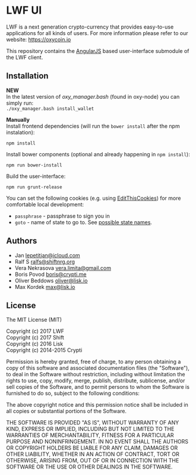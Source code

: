 # LWF UI

LWF is a next generation crypto-currency that provides easy-to-use applications for all kinds of users. 
For more information please refer to our website: https://oxycoin.io

This repository contains the [AngularJS](https://angularjs.org/) based user-interface submodule of the LWF client.

## Installation

<b>NEW</b><br />
In the latest version of <i>oxy_manager.bash</i> (found in oxy-node) you can simply run: <br />
`./oxy_manager.bash install_wallet`

<b>Manually</b><br />
Install frontend dependencies (will run the `bower install` after the npm instalation):

```
npm install
```

Install bower components (optional and already happening in `npm install`):

```
npm run bower-install
```

Build the user-interface:

```
npm run grunt-release
```

You can set the following cookies (e.g. using [EditThisCookies](http://www.editthiscookie.com/)) for more comfortable local development:
- `passphrase` - passphrase to sign you in  
- `goto` - name of state to go to. See [possible state names](https://github.com/LWF/oxy-wallet/blob/dev/js/app.js#L25-L100).


## Authors

- Jan <lepetitjan@icloud.com>
- Ralf S <ralfs@shiftnrg.org>
- Vera Nekrasova <vera.limita@gmail.com>
- Boris Povod <boris@crypti.me>
- Oliver Beddows <oliver@lisk.io>
- Max Kordek <max@lisk.io>

## License

The MIT License (MIT)  

Copyright (c) 2017 LWF<br>
Copyright (c) 2017 Shift<br>
Copyright (c) 2016 Lisk<br>
Copyright (c) 2014-2015 Crypti<br> 

Permission is hereby granted, free of charge, to any person obtaining a copy of this software and associated documentation files (the "Software"), to deal in the Software without restriction, including without limitation the rights to use, copy, modify, merge, publish, distribute, sublicense, and/or sell copies of the Software, and to permit persons to whom the Software is furnished to do so, subject to the following conditions:  

The above copyright notice and this permission notice shall be included in all copies or substantial portions of the Software.

THE SOFTWARE IS PROVIDED "AS IS", WITHOUT WARRANTY OF ANY KIND, EXPRESS OR IMPLIED, INCLUDING BUT NOT LIMITED TO THE WARRANTIES OF MERCHANTABILITY, FITNESS FOR A PARTICULAR PURPOSE AND NONINFRINGEMENT. IN NO EVENT SHALL THE AUTHORS OR COPYRIGHT HOLDERS BE LIABLE FOR ANY CLAIM, DAMAGES OR OTHER LIABILITY, WHETHER IN AN ACTION OF CONTRACT, TORT OR OTHERWISE, ARISING FROM, OUT OF OR IN CONNECTION WITH THE SOFTWARE OR THE USE OR OTHER DEALINGS IN THE SOFTWARE.
